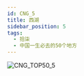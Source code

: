 ```yaml
---
id: CNG_5
title: 西湖
sidebar_position: 5
tags:
  - 拾柒
  - 中国一生必去的50个地方
---
```

![CNG_TOP50_5](/img/love/CNG_TOP50/5.png)
